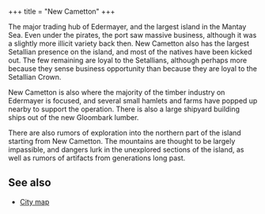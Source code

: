 +++
title = "New Cametton"
+++

The major trading hub of Edermayer, and the largest island in the Mantay Sea.
Even under the pirates, the port saw massive business, although it was a
slightly more illicit variety back then. New Cametton also has the largest
Setallian presence on the island, and most of the natives have been kicked out.
The few remaining are loyal to the Setallians, although perhaps more because
they sense business opportunity than because they are loyal to the Setallian
Crown.

New Cametton is also where the majority of the timber industry on Edermayer is
focused, and several small hamlets and farms have popped up nearby to support
the operation. There is also a large shipyard building ships out of the new
Gloombark lumber.

There are also rumors of exploration into the northern part of the island
starting from New Cametton. The mountains are thought to be largely impassible,
and dangers lurk in the unexplored sections of the island, as well as rumors of
artifacts from generations long past.

## See also

- [City map](@/maps/new_cametton/index.md)
